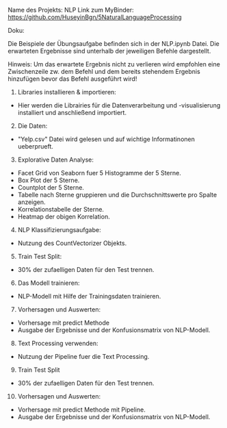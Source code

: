 Name des Projekts:	NLP
Link zum MyBinder: 	https://github.com/HuseyinBgn/5NaturalLanguageProcessing

Doku:	

Die Beispiele der Übungsaufgabe befinden sich in der NLP.ipynb Datei.
Die erwarteten Ergebnisse sind unterhalb der jeweiligen Befehle dargestellt. 

Hinweis: Um das erwartete Ergebnis nicht zu verlieren wird empfohlen eine Zwischenzeile zw. dem Befehl 
und dem bereits stehendem Ergebnis hinzufügen bevor das Befehl ausgeführt wird!


1. Libraries installieren & importieren: 
- Hier werden die Librairies für die Datenverarbeitung und -visualisierung installiert und anschließend importiert.

2. Die Daten:
- "Yelp.csv" Datei wird gelesen und auf wichtige Informatinonen ueberprueft.

3. Explorative Daten Analyse:
- Facet Grid von Seaborn fuer 5 Histogramme der 5 Sterne.
- Box Plot der 5 Sterne.
- Countplot der 5 Sterne.
- Tabelle nach Sterne gruppieren und die Durchschnittswerte pro Spalte anzeigen.
- Korrelationstabelle der Sterne.
- Heatmap der obigen Korrelation.

4. NLP Klassifizierungsaufgabe:
- Nutzung des CountVectorizer Objekts.

5. Train Test Split:
- 30% der zufaelligen Daten für den Test trennen.

6. Das Modell trainieren:
- NLP-Modell mit Hilfe der Trainingsdaten trainieren.

7. Vorhersagen und Auswerten:
- Vorhersage mit predict Methode
- Ausgabe der Ergebnisse und der Konfusionsmatrix von NLP-Modell.

8. Text Processing verwenden:
- Nutzung der Pipeline fuer die Text Processing.

9. Train Test Split
- 30% der zufaelligen Daten für den Test trennen.

10. Vorhersagen und Auswerten:
- Vorhersage mit predict Methode mit Pipeline.
- Ausgabe der Ergebnisse und der Konfusionsmatrix von NLP-Modell.

